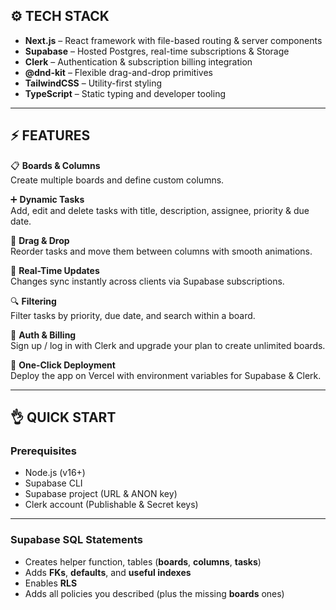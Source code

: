 ## ⚙️ TECH STACK

- **Next.js** – React framework with file-based routing & server components  
- **Supabase** – Hosted Postgres, real-time subscriptions & Storage  
- **Clerk** – Authentication & subscription billing integration  
- **@dnd-kit** – Flexible drag-and-drop primitives  
- **TailwindCSS** – Utility-first styling  
- **TypeScript** – Static typing and developer tooling  

---

## ⚡️ FEATURES

📋 **Boards & Columns**  
Create multiple boards and define custom columns.  

➕ **Dynamic Tasks**  
Add, edit and delete tasks with title, description, assignee, priority & due date.  

🔄 **Drag & Drop**  
Reorder tasks and move them between columns with smooth animations.  

📡 **Real-Time Updates**  
Changes sync instantly across clients via Supabase subscriptions.  

🔍 **Filtering**  
Filter tasks by priority, due date, and search within a board.  

🔐 **Auth & Billing**  
Sign up / log in with Clerk and upgrade your plan to create unlimited boards.  

🚀 **One-Click Deployment**  
Deploy the app on Vercel with environment variables for Supabase & Clerk.  

---

## 👌 QUICK START

### Prerequisites
- Node.js (v16+)  
- Supabase CLI  
- Supabase project (URL & ANON key)  
- Clerk account (Publishable & Secret keys)  

---

### Supabase SQL Statements
- Creates helper function, tables (**boards**, **columns**, **tasks**)  
- Adds **FKs**, **defaults**, and **useful indexes**  
- Enables **RLS**  
- Adds all policies you described (plus the missing **boards** ones)  
